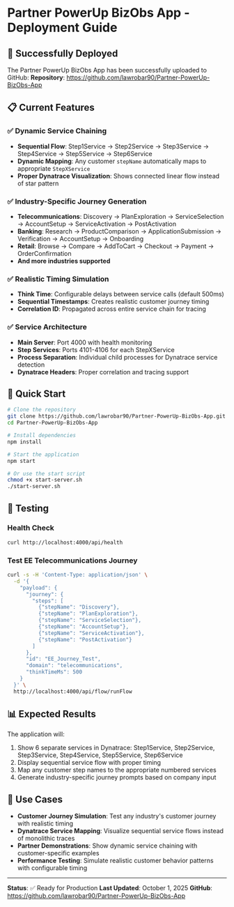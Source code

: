 # Partner PowerUp BizObs App - Deployment Guide

## 🚀 Successfully Deployed

The Partner PowerUp BizObs App has been successfully uploaded to GitHub:
**Repository**: https://github.com/lawrobar90/Partner-PowerUp-BizObs-App

## 📋 Current Features

### ✅ Dynamic Service Chaining
- **Sequential Flow**: Step1Service → Step2Service → Step3Service → Step4Service → Step5Service → Step6Service
- **Dynamic Mapping**: Any customer `stepName` automatically maps to appropriate `StepXService`
- **Proper Dynatrace Visualization**: Shows connected linear flow instead of star pattern

### ✅ Industry-Specific Journey Generation
- **Telecommunications**: Discovery → PlanExploration → ServiceSelection → AccountSetup → ServiceActivation → PostActivation
- **Banking**: Research → ProductComparison → ApplicationSubmission → Verification → AccountSetup → Onboarding
- **Retail**: Browse → Compare → AddToCart → Checkout → Payment → OrderConfirmation
- **And more industries supported**

### ✅ Realistic Timing Simulation
- **Think Time**: Configurable delays between service calls (default 500ms)
- **Sequential Timestamps**: Creates realistic customer journey timing
- **Correlation ID**: Propagated across entire service chain for tracing

### ✅ Service Architecture
- **Main Server**: Port 4000 with health monitoring
- **Step Services**: Ports 4101-4106 for each StepXService
- **Process Separation**: Individual child processes for Dynatrace service detection
- **Dynatrace Headers**: Proper correlation and tracing support

## 🔧 Quick Start

```bash
# Clone the repository
git clone https://github.com/lawrobar90/Partner-PowerUp-BizObs-App.git
cd Partner-PowerUp-BizObs-App

# Install dependencies
npm install

# Start the application
npm start

# Or use the start script
chmod +x start-server.sh
./start-server.sh
```

## 🧪 Testing

### Health Check
```bash
curl http://localhost:4000/api/health
```

### Test EE Telecommunications Journey
```bash
curl -s -H 'Content-Type: application/json' \
  -d '{
    "payload": {
      "journey": {
        "steps": [
          {"stepName": "Discovery"},
          {"stepName": "PlanExploration"},
          {"stepName": "ServiceSelection"},
          {"stepName": "AccountSetup"},
          {"stepName": "ServiceActivation"},
          {"stepName": "PostActivation"}
        ]
      },
      "id": "EE_Journey_Test",
      "domain": "telecommunications",
      "thinkTimeMs": 500
    }
  }' \
  http://localhost:4000/api/flow/runFlow
```

## 📊 Expected Results

The application will:
1. Show 6 separate services in Dynatrace: Step1Service, Step2Service, Step3Service, Step4Service, Step5Service, Step6Service
2. Display sequential service flow with proper timing
3. Map any customer step names to the appropriate numbered services
4. Generate industry-specific journey prompts based on company input

## 🎯 Use Cases

- **Customer Journey Simulation**: Test any industry's customer journey with realistic timing
- **Dynatrace Service Mapping**: Visualize sequential service flows instead of monolithic traces
- **Partner Demonstrations**: Show dynamic service chaining with customer-specific examples
- **Performance Testing**: Simulate realistic customer behavior patterns with configurable timing

---

**Status**: ✅ Ready for Production
**Last Updated**: October 1, 2025
**GitHub**: https://github.com/lawrobar90/Partner-PowerUp-BizObs-App